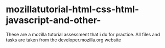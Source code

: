# mozillatutorial-html-css-html-javascript-and-other-
These are a mozilla tutorial assessment that i do for practice. 
All files and tasks are taken from the developer.mozilla.org website
